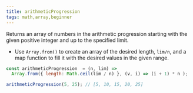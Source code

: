 ```yaml
---
title: arithmeticProgression
tags: math,array,beginner
---
```


Returns an array of numbers in the arithmetic progression starting with the given positive integer and up to the specified limit.

- Use `Array.from()` to create an array of the desired length, `lim/n`, and a map function to fill it with the desired values in the given range.

```js
const arithmeticProgression  = (n, lim) => 
  Array.from({ length: Math.ceil(lim / n) }, (v, i) => (i + 1) * n );
```

```js
arithmeticProgression(5, 25); // [5, 10, 15, 20, 25]
```
